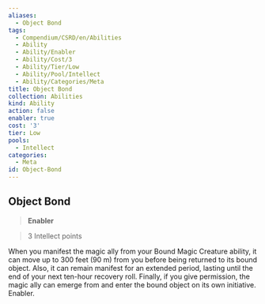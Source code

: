 ```yaml
---
aliases:
  - Object Bond
tags:
  - Compendium/CSRD/en/Abilities
  - Ability
  - Ability/Enabler
  - Ability/Cost/3
  - Ability/Tier/Low
  - Ability/Pool/Intellect
  - Ability/Categories/Meta
title: Object Bond
collection: Abilities
kind: Ability
action: false
enabler: true
cost: '3'
tier: Low
pools:
  - Intellect
categories:
  - Meta
id: Object-Bond
---
```

## Object Bond  
  
>**Enabler**  
  
>3 Intellect points
  
  
  
When you manifest the magic ally from your Bound Magic Creature ability, it can move up to 300 feet (90 m) from you before being returned to its bound object. Also, it can remain manifest for an extended period, lasting until the end of your next ten-hour recovery roll. Finally, if you give permission, the magic ally can emerge from and enter the bound object on its own initiative. Enabler.
